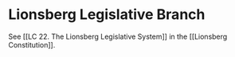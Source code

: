# Lionsberg Legislative Branch

See [[LC 22. The Lionsberg Legislative System]] in the [[Lionsberg Constitution]]. 